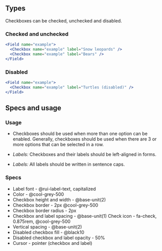 ## Types

Checkboxes can be checked, unchecked and disabled.

### Checked and unchecked

```jsx
<Field name="example">
  <Checkbox name="example" label="Snow leopards" />
  <Checkbox name="example" label="Bears" />
</Field>
```

### Disabled

```jsx
<Field name="example">
  <Checkbox name="example" label="Turtles (disabled)" />
</Field>
```

## Specs and usage

### Usage

- Checkboxes should be used when more than one option can be enabled. Generally, checkboxes should be used when there are 3 or more options that can be selected in a row.

- *Labels:* Checkboxes and their labels should be left-aligned in forms.

- *Labels:* All labels should be written in sentence caps.

### Specs

- Label font - @rui-label-text, capitalized
- Color - @cool-grey-500
- Checkbox height and width - @base-unit(2)
- Checkbox border - 2px  @cool-grey-500
- Checkbox border radius - 2px
- Checkbox and label spacing - @base-unit(1) Check icon - fa-check, 0.875rem, @cool-grey-500
- Vertical spacing - @base-unit(2)
- Disabled checkbox fill - @black10
- Disabled checkbox and label opacity - 50%
- Cursor - pointer (checkbox and label)